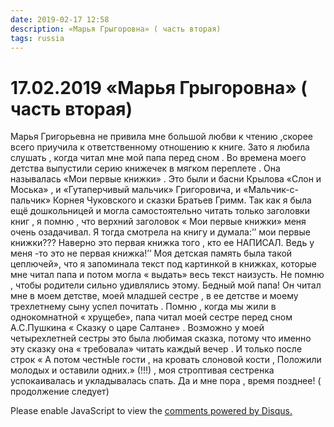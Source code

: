 ```yaml
---
date: 2019-02-17 12:58
description: «Марья Грыгоровна» ( часть вторая)
tags: russia
---
```

# 17.02.2019 «Марья Грыгоровна» ( часть вторая)

Марья Григорьевна не привила мне большой любви к чтению ,скорее всего приучила к ответственному отношению к книге. Зато я любила слушать , когда читал мне мой папа перед сном . Во времена моего детства выпустили серию книжечек в мягком переплете . Она называлась «Мои первые книжки» . Это были и басни Крылова «Слон и Моська» , и «Гутаперчивый мальчик» Григоровича, и «Мальчик-с- пальчик» Корнея Чуковского и сказки Братьев Гримм.  Так как я была ещё дошкольницей и могла самостоятельно читать только заголовки книг , я помню , что верхний заголовок « Мои первые книжки» меня очень озадачивал. Я тогда смотрела на книгу и думала:’’ мои первые книжки??? Наверно это первая книжка того , кто ее НАПИСАЛ. Ведь у меня -то это не первая книжка!’’  Моя детская память была  такой цеплючей», что я  запоминала текст под картинкой в книжках, которые мне читал папа и потом могла « выдать»  весь  текст наизусть.  Не помню , чтобы родители сильно удивлялись этому. Бедный мой папа! Он читал мне в моем детстве, моей младшей сестре , в ее детстве  и моему  трехлетнему сыну успел почитать . Помню , когда мы жили в однокомнатной « хрущебе», папа читал моей сестре перед сном  А.С.Пушкина « Сказку о царе Салтане»  . Возможно у моей четырехлетней сестры  это была любимая сказка, потому что именно эту сказку она  « требовала» читать каждый вечер . И только после строк « А потом честнЫе гости , на кровать слоновой кости , Положили молодых и оставили одних.» (!!!) ,  моя строптивая сестренка успокаивалась и укладывалась спать.        Да и мне пора , время позднее!  ( продолжение следует)


<div id="disqus_thread"></div>
<script>
    /**
    *  RECOMMENDED CONFIGURATION VARIABLES: EDIT AND UNCOMMENT THE SECTION BELOW TO INSERT DYNAMIC VALUES FROM YOUR PLATFORM OR CMS.
    *  LEARN WHY DEFINING THESE VARIABLES IS IMPORTANT: https://disqus.com/admin/universalcode/#configuration-variables    */
    /*
    var disqus_config = function () {
    this.page.url = PAGE_URL;  // Replace PAGE_URL with your page's canonical URL variable
    this.page.identifier = PAGE_IDENTIFIER; // Replace PAGE_IDENTIFIER with your page's unique identifier variable
    };
    */
    (function() { // DON'T EDIT BELOW THIS LINE
    var d = document, s = d.createElement('script');
    s.src = 'https://irina-blog-1.disqus.com/embed.js';
    s.setAttribute('data-timestamp', +new Date());
    (d.head || d.body).appendChild(s);
    })();
</script>
<noscript>Please enable JavaScript to view the <a href="https://disqus.com/?ref_noscript">comments powered by Disqus.</a></noscript>
